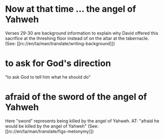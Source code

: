 # Now at that time ... the angel of Yahweh

Verses 29-30 are background information to explain why David offered this sacrifice at the threshing floor instead of on the altar at the tabernacle. (See: [[rc://en/ta/man/translate/writing-background]])

# to ask for God's direction

"to ask God to tell him what he should do"

# afraid of the sword of the angel of Yahweh

Here "sword" represents being killed by the angel of Yahweh. AT: "afraid he would be killed by the angel of Yahweh" (See: [[rc://en/ta/man/translate/figs-metonymy]])

